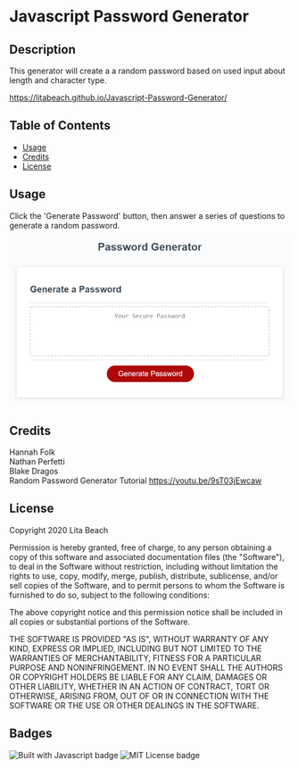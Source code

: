 # Javascript Password Generator

## Description 

This generator will create a a random password based on used input about length and character type.

https://litabeach.github.io/Javascript-Password-Generator/


## Table of Contents

* [Usage](#usage)
* [Credits](#credits)
* [License](#license)


## Usage 

Click the 'Generate Password' button, then answer a series of questions to generate a random password. 

![Screenshot of a webpage titled 'Password Generator' that contains a text box and button](03-Javascript\Assets\screenshot.png)


## Credits

Hannah Folk <br>
Nathan Perfetti <br>
Blake Dragos <br>
Random Password Generator Tutorial
https://youtu.be/9sT03jEwcaw


## License

Copyright  2020 Lita Beach

Permission is hereby granted, free of charge, to any person obtaining a copy of this software and associated documentation files (the "Software"), to deal in the Software without restriction, including without limitation the rights to use, copy, modify, merge, publish, distribute, sublicense, and/or sell copies of the Software, and to permit persons to whom the Software is furnished to do so, subject to the following conditions:

The above copyright notice and this permission notice shall be included in all copies or substantial portions of the Software.

THE SOFTWARE IS PROVIDED "AS IS", WITHOUT WARRANTY OF ANY KIND, EXPRESS OR IMPLIED, INCLUDING BUT NOT LIMITED TO THE WARRANTIES OF MERCHANTABILITY, FITNESS FOR A PARTICULAR PURPOSE AND NONINFRINGEMENT. IN NO EVENT SHALL THE AUTHORS OR COPYRIGHT HOLDERS BE LIABLE FOR ANY CLAIM, DAMAGES OR OTHER LIABILITY, WHETHER IN AN ACTION OF CONTRACT, TORT OR OTHERWISE, ARISING FROM, OUT OF OR IN CONNECTION WITH THE SOFTWARE OR THE USE OR OTHER DEALINGS IN THE SOFTWARE.

## Badges

![Built with Javascript badge](https://img.shields.io/badge/Built_with-Javascript-green)
![MIT License badge](https://img.shields.io/badge/MIT-License-blue)
